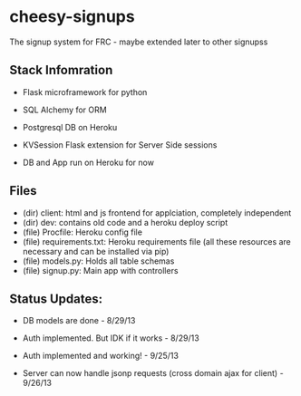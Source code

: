 cheesy-signups
==============
The signup system for FRC - maybe extended later to other signupss

Stack Infomration
-----------------
- Flask microframework for python
- SQL Alchemy for ORM
- Postgresql DB on Heroku
- KVSession Flask extension for Server Side sessions

- DB and App run on Heroku for now



Files
---------------------------
- (dir) client: html and js frontend for applciation, completely independent
- (dir) dev: contains old code and a heroku deploy script
- (file) Procfile: Heroku config file
- (file) requirements.txt: Heroku requirements file (all these resources are necessary and can be installed via pip)
- (file) models.py: Holds all table schemas
- (file) signup.py: Main app with controllers



Status Updates:
---------------
- DB models are done - 8/29/13

- Auth implemented. But IDK if it works - 8/29/13

- Auth implemented and working! - 9/25/13

- Server can now handle jsonp requests (cross domain ajax for client) - 9/26/13

